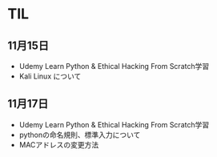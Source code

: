 # TIL

## 11月15日
- Udemy Learn Python & Ethical Hacking From Scratch学習
- Kali Linux について

## 11月17日
- Udemy Learn Python & Ethical Hacking From Scratch学習
- pythonの命名規則、標準入力について
- MACアドレスの変更方法
